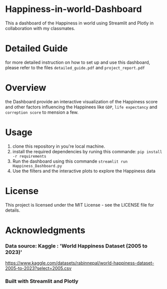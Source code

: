 # Happiness-in-world-Dashboard
This a dashboard of the Happiness in world using Streamlit and Plotly in collaboration with my classmates.

# Detailed Guide
for more detailed instruction on how to set up and use this dashboard, please refer to the files `detailed_guide.pdf` and `project_report.pdf`

# Overview
the Dashboard provide an interactive visualization of the Happiness score and other factors influencing the Happinees like `GDP`, `life expectancy` and `correption score` to mension a few.

# Usage
1. clone this repository in you're local machine.
2. install the required dependencies by runing this commande:
   `pip install -r requirements`
3. Run the dashboard using this commande `streamlit run Happiness_Dashboard.py`
4. Use the filters and the interactive plots to explore the Happiness data

# License
This project is licensed under the MIT License - see the LICENSE file for details.

# Acknowledgments
### Data source: Kaggle : 'World Happiness Dataset (2005 to 2023)'
https://www.kaggle.com/datasets/rabinnepal/world-happiness-dataset-2005-to-2023?select=2005.csv
### Built with Streamlit and Plotly 
